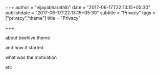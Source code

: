 +++
author = "vijayabharathib"
date = "2017-06-17T22:13:15+05:30"
publishdate = "2017-06-17T22:13:15+05:30"
subtitle = "Privacy"
tags = ["privacy","theme"]
title = "Privacy"

+++

about beehive theme

and how it started

what was the motivation

etc
